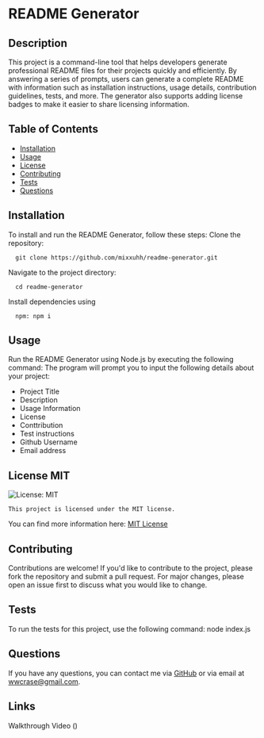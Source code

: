 # README Generator

## Description

This project is a command-line tool that helps developers generate professional README files for their projects quickly and efficiently. By answering a series of prompts, users can generate a complete README with information such as installation instructions, usage details, contribution guidelines, tests, and more. The generator also supports adding license badges to make it easier to share licensing information.

## Table of Contents

- [Installation](#installation)
- [Usage](#usage)
- [License](#license)
- [Contributing](#contributing)
- [Tests](#tests)
- [Questions](#questions)

## Installation

To install and run the README Generator, follow these steps:
Clone the repository:

      git clone https://github.com/mixxuhh/readme-generator.git

Navigate to the project directory:

      cd readme-generator

Install dependencies using

      npm: npm i

## Usage

Run the README Generator using Node.js by executing the following command: The program will prompt you to input the following details about your project:

- Project Title
- Description
- Usage Information
- License
- Conttribution
- Test instructions
- Github Username
- Email address

## License MIT

![License: MIT](https://img.shields.io/badge/License-MIT-yellow.svg)

    This project is licensed under the MIT license.

You can find more information here: [MIT License](https://opensource.org/licenses/MIT)

## Contributing

Contributions are welcome! If you'd like to contribute to the project, please fork the repository and submit a pull request. For major changes, please open an issue first to discuss what you would like to change.

## Tests

To run the tests for this project, use the following command: node index.js

## Questions

If you have any questions, you can contact me via [GitHub](https://github.com/mixxuhh) or via email at wwcrase@gmail.com.

## Links

Walkthrough Video ()
